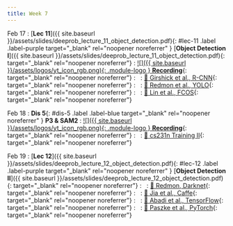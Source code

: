 ```yaml
---
title: Week 7
---
```



Feb 17
: [**Lec 11**]({{ site.baseurl }}/assets/slides/deeprob_lecture_11_object_detection.pdf){: #lec-11 .label .label-purple target="_blank" rel="noopener noreferrer" } [**Object Detection I**]({{ site.baseurl }}/assets/slides/deeprob_lecture_11_object_detection.pdf){: target="_blank" rel="noopener noreferrer"}
  : [![]({{ site.baseurl }}/assets/logos/yt_icon_rgb.png){: .module-logo } **Recording**](https://leccap.engin.umich.edu/leccap/player/r/jNvaio){: target="_blank" rel="noopener noreferrer"}
: &nbsp;
  : [📖 Girshick et al., R-CNN](https://arxiv.org/abs/1311.2524){: target="_blank" rel="noopener noreferrer"}
: &nbsp;
  : [📖 Redmon et al., YOLO](https://arxiv.org/abs/1506.02640){: target="_blank" rel="noopener noreferrer"}
: &nbsp;
  : [📖 Lin et al., FCOS](https://arxiv.org/abs/1708.02002){: target="_blank" rel="noopener noreferrer"}




Feb 18
: **Dis 5**{: #dis-5 .label .label-blue target="_blank" rel="noopener noreferrer" } **P3 & SAM2**
  : [![]({{ site.baseurl }}/assets/logos/yt_icon_rgb.png){: .module-logo } **Recording**](https://leccap.engin.umich.edu/leccap/player/r/2yZAs5){: target="_blank" rel="noopener noreferrer"}
: &nbsp;
  : [📖 cs231n Training II](https://cs231n.github.io/neural-networks-3/){: target="_blank" rel="noopener noreferrer"}




Feb 19
: [**Lec 12**]({{ site.baseurl }}/assets/slides/deeprob_lecture_12_object_detection.pdf){: #lec-12 .label .label-purple target="_blank" rel="noopener noreferrer" } [**Object Detection II**]({{ site.baseurl }}/assets/slides/deeprob_lecture_12_object_detection.pdf){: target="_blank" rel="noopener noreferrer"}
: &nbsp;
  : [📖 Redmon, Darknet](https://pjreddie.com/darknet/){: target="_blank" rel="noopener noreferrer"}
: &nbsp;
  : [📖 Jia et al., Caffe](https://arxiv.org/abs/1408.5093){: target="_blank" rel="noopener noreferrer"}
: &nbsp;
  : [📖 Abadi et al., TensorFlow](https://arxiv.org/abs/1603.04467){: target="_blank" rel="noopener noreferrer"}
: &nbsp;
  : [📖 Paszke et al., PyTorch](https://arxiv.org/abs/1912.01703){: target="_blank" rel="noopener noreferrer"}



